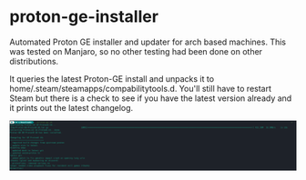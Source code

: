 # proton-ge-installer
Automated Proton GE installer and updater for arch based machines. This was tested on Manjaro, so no other testing had been done on other distributions.

It queries the latest Proton-GE install and unpacks it to home/.steam/steamapps/compabilitytools.d. You'll still have to restart Steam but there is a check to see if you have the latest version already and it prints out the latest changelog.

![alt text](https://github.com/neilmartindev/proton-ge-installer/blob/master/screenshot.png?raw=true)

